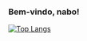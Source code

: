 ### Bem-vindo, nabo!

[![Top Langs](https://github-readme-stats.vercel.app/api/top-langs/?username=akitaonrails&layout=compact&hide_border=true&theme=cobalt2&card_width=1080px&hide_title=true)](https://github.com/anuraghazra/github-readme-stats)
